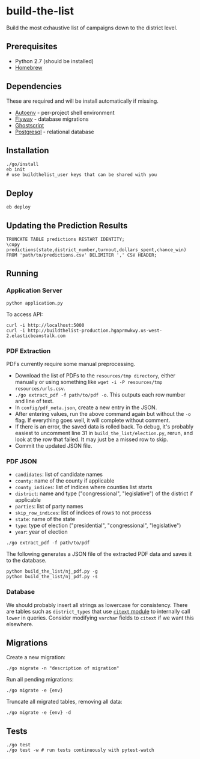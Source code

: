 # build-the-list

Build the most exhaustive list of campaigns down to the district level.

## Prerequisites

* Python 2.7 (should be installed)
* [Homebrew](https://brew.sh/)

## Dependencies

These are required and will be install automatically if missing.

* [Autoenv](https://github.com/kennethreitz/autoenv) - per-project shell environment
* [Flyway](https://flywaydb.org/) - database migrations
* [Ghostscript](https://www.ghostscript.com/)
* [Postgresql](https://www.postgresql.org/) - relational database

## Installation

```
./go/install
eb init
# use buildthelist_user keys that can be shared with you
```

## Deploy

```
eb deploy
```

## Updating the Prediction Results

```
TRUNCATE TABLE predictions RESTART IDENTITY;
\copy predictions(state,district_number,turnout,dollars_spent,chance_win) FROM 'path/to/predictions.csv' DELIMITER ',' CSV HEADER;
```

## Running

### Application Server

```
python application.py
```

To access API:

```
curl -i http://localhost:5000
curl -i http://buildthelist-production.hgaprmwkwy.us-west-2.elasticbeanstalk.com
```

### PDF Extraction

PDFs currently require some manual preprocessing.

* Download the list of PDFs to the `resources/tmp directory`, either manually or using something like `wget -i -P resources/tmp resources/urls.csv`.
* `./go extract_pdf -f path/to/pdf -o`. This outputs each row number and line of text.
* In `config/pdf_meta.json`, create a new entry in the JSON.
* After entering values, run the above command again but without the `-o` flag. If everything goes well, it will complete without comment.
* If there is an error, the saved data is rolled back. To debug, it's probably easiest to uncomment line 31 in `build_the_list/election.py`, rerun, and look at the row that failed. It may just be a missed row to skip.
* Commit the updated JSON file.

### PDF JSON

* `candidates`: list of candidate names
* `county`: name of the county if applicable
* `county_indices`: list of indices where counties list starts
* `district`: name and type ("congressional", "legislative") of the district if applicable
* `parties`: list of party names
* `skip_row_indices`: list of indices of rows to not process
* `state`: name of the state
* `type`: type of election ("presidential", "congressional", "legislative")
* `year`: year of election

```
./go extract_pdf -f path/to/pdf
```

The following generates a JSON file of the extracted PDF data and saves it to the database.

```
python build_the_list/nj_pdf.py -g
python build_the_list/nj_pdf.py -s
```

### Database

We should probably insert all strings as lowercase for consistency. There are tables such as
`district_types` that use [`citext` module](https://www.postgresql.org/docs/9.6/static/citext.html)
to internally call `lower` in queries. Consider modifying `varchar` fields to `citext` if we want
this elsewhere.

## Migrations

Create a new migration:

```
./go migrate -n "description of migration"
```

Run all pending migrations:

```
./go migrate -e {env}
```

Truncate all migrated tables, removing all data:

```
./go migrate -e {env} -d
```

## Tests

```
./go test
./go test -w # run tests continuously with pytest-watch
```
